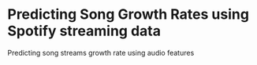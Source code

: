 # Predicting Song Growth Rates using Spotify streaming data
Predicting song streams growth rate using audio features

